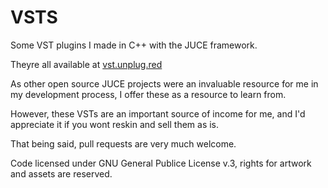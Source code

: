 # VSTS

Some VST plugins I made in C++ with the JUCE framework.

Theyre all available at [vst.unplug.red](https://vst.unplug.red/)

As other open source JUCE projects were an invaluable resource for me in my development process, I offer these as a resource to learn from.

However, these VSTs are an important source of income for me, and I'd appreciate it if you wont reskin and sell them as is.

That being said, pull requests are very much welcome.

Code licensed under GNU General Publice License v.3, rights for artwork and assets are reserved.